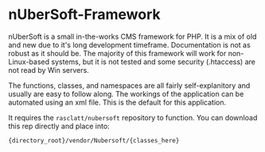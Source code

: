 # nUberSoft-Framework
nUberSoft is a small in-the-works CMS framework for PHP. It is a mix of old and new due to it's long development timeframe. Documentation is not as robust as it should be. The majority of this framework will work for non-Linux-based systems, but it is not tested and some security (.htaccess) are not read by Win servers.

The functions, classes, and namespaces are all fairly self-explanitory and usually are easy to follow along. The workings of the application can be automated using an xml file. This is the default for this application.

It requires the `rasclatt/nubersoft` repository to function. You can download this rep directly and place into:

`{directory_root}/vendor/Nubersoft/{classes_here}`
